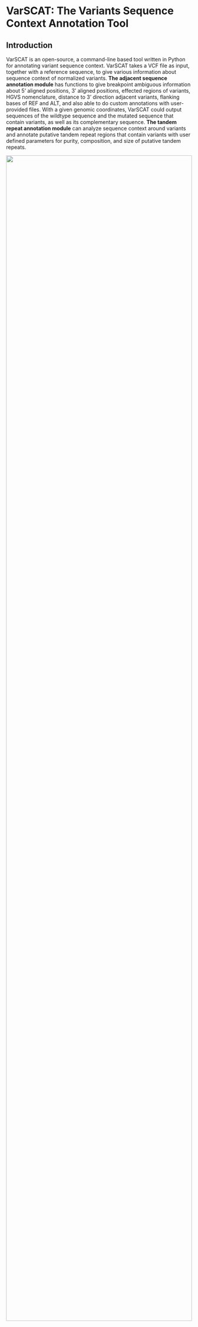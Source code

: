 # VarSCAT: The Variants Sequence Context Annotation Tool
## Introduction
VarSCAT is an open-source, a command-line based tool written in Python for annotating variant sequence context. VarSCAT takes a VCF file as input, together with a reference sequence, to give various information about sequence context of normalized variants. **The adjacent sequence annotation module** has functions to give breakpoint ambiguous information about 5’ aligned positions, 3’ aligned positions, effected regions of variants, HGVS nomenclature, distance to 3’ direction adjacent variants, flanking bases of REF and ALT, and also able to do custom annotations with user-provided files. With a given genomic coordinates, VarSCAT could output sequences of the wildtype sequence and the mutated sequence that contain variants, as well as its complementary sequence. **The tandem repeat annotation module** can analyze sequence context around variants and annotate putative tandem repeat regions that contain variants with user defined parameters for purity, composition, and size of putative tandem repeats.<br />
<p align="center">
<img src="image.png" style="width: 100%; height: 90%"/>
</p>

## Dependencies:
#### For conda:
`conda env create -f environment.yml`<br />
`conda activate VarSCAT`<br />
#### Install dependencies: 
`pip install -r requirements.txt`<br />
for pip install, bedtools and htslib should be installed manually. So we recommended install VarSCAT with conda.
#### Dependencies:
**Currently tested on CentOS 7.9 and ubuntu 20.04, Windows is not supported due to dependencies**<br />
**VarSCAT were tested with python 3.6.8 and the versions of dependencies are listed as follows**<br />
1. PyVCF3==1.0.2 (https://pypi.org/project/PyVCF3/) 
2. Biopython=1.76 (https://biopython.org/)
3. Pandas==1.1.5, lastest version on python3.6 (https://pandas.pydata.org/pandas-docs/version/1.1.5/)
4. pysam==0.18.0 (https://pysam.readthedocs.io/en/latest/index.html)
5. ordered-set==4.0.2, lastest version on python3.6 (https://pypi.org/project/ordered-set/4.0.2/)
6. pyfaidx==0.6.4, lastest version on python3.6 (https://pypi.org/project/pyfaidx/0.6.4/)
7. packaging==21.3 (This dependency is for pyfaidx to read bgzip compressed reference fasta.)
8. pybedtools==0.7.10 (http://daler.github.io/pybedtools/changes.html#changes-in-v0-7-10) 
9. bedtools==2.30.0 (https://github.com/arq5x/bedtools2/tree/v2.30.0)
10. htslib==1.9 (https://github.com/samtools/htslib/tree/1.9)<br />

## Usage:
### Notes
Because of dependency, the speed of reading bgzip reference fasta is slower than plain fasta. **The plain fasta is recommended** at the moment.<br />
The reference sequence file should be indexed with samtools (http://www.htslib.org/doc/samtools-faidx.html)<br />
The VCF file should be indexed if specific locations need to be analyzed (http://www.htslib.org/doc/tabix.html)<br />
### Examples with test files in data folder
**Output 5' align positions, 3' align positions, 3' edge positions, flanking bases of variants, HGVS nomenclature and distance to 3' variants**<br />
`python VarSCAT.py -A --LRP 1 --HGVS 1 --flank 1 --adjacent 1 --vcf ./data/test.vcf.gz --reference ./data/test.fa --output output`<br />
```
Chromosome	Position	REF	ALT	SAMPLE	5'_aligned	3'_aligned	3'_edge	ref_sequence	alt_sequence	HGVS	distance_3_nearest_Var(bp)
chr_test	22	G	A	0|1	22	22	22	CGT	CAT	chr_test:g.22G>A	3
chr_test	25	T	TA	0|1	25	26	26	TAT	TAAT	chr_test:g.26dup	3
chr_test	29	G	A	1|1	29	29	29	TGC	TAC	chr_test:g.29G>A	3
chr_test	32	G	A	1|1	32	32	32	AGT	AAT	chr_test:g.32G>A	4
chr_test	35	GTA	G	0|1	36	49	50	GTATATATATATATATC	G - -TATATATATATATC	chr_test:g.37AT[6]	3
chr_test	53	C	G	1|1	53	53	53	ACG	AGG	chr_test:g.53C>G	3
chr_test	56	G	T	1|1	56	56	56	AGT	ATT	chr_test:g.56G>T	4
chr_test	59	CA	C	0|1	60	75	75	CAAAAAAAAAAAAAAAAG	C -AAAAAAAAAAAAAAAG	chr_test:g.75del	3
chr_test	78	T	C	0|1	78	78	78	GTA	GCA	chr_test:g.78T>C	
```
**Output the reference sequence, the mutated sequence and the reverse complement of mutated sequence for a specfici location**<br />
`python VarSCAT.py -A --mut_seq 1 --complement 1 --location chr_test:20-30 --vcf ./data/test.vcf.gz --reference ./data/test.fa --output output_location`<br />
```
>Ref_seq chr_test:20-30
ACGTATATTGC
>Mut_seq chr_test_22_G_A / chr_test_25_T_TA / chr_test_29_G_A / 
ACATATAATTAC
>Reverse_complement_Mut_seq Reverse complement of mutated sequence
GTAATTATATGT
```
**Parse variants for several locations in a bed file**<br />
`python VarSCAT.py -A --LRP 1 --HGVS 1 --flank 1 --adjacent 1 --bed ./data/regions.bed --vcf ./data/test.vcf.gz --reference ./data/test.fa --output output_bed`<br />
```
Chromosome	Position	REF	ALT	SAMPLE	5'_aligned	3'_aligned	3'_edge	ref_sequence	alt_sequence	HGVS	distance_3_nearest_Var(bp)
chr_test	22	G	A	0|1	22	22	22	CGT	CAT	chr_test:g.22G>A	3
chr_test	25	T	TA	0|1	25	26	26	TAT	TAAT	chr_test:g.26dup	3
chr_test	29	G	A	1|1	29	29	29	TGC	TAC	chr_test:g.29G>A	24
chr_test	53	C	G	1|1	53	53	53	ACG	AGG	chr_test:g.53C>G	3
chr_test	56	G	T	1|1	56	56	56	AGT	ATT	chr_test:g.56G>T	4
chr_test	59	CA	C	0|1	60	75	75	CAAAAAAAAAAAAAAAAG	C -AAAAAAAAAAAAAAAG	chr_test:g.75del	
```
**Output flanking bases of variants and tandem repeat regions with default setting** <br />
`python VarSCAT.py -A --flank 1 -T --vcf ./data/test.vcf.gz --reference ./data/test.fa --output output_TR`<br />
```
Chromosome	Position	REF	ALT	SAMPLE	ref_sequence	alt_sequence	Motifs	Copy_number	Size	Start	End	Repeat_Score	Alignment_Score	Match%	Mismatch%	Gap%	Repeat_GC%
chr_test	22	G	A	0|1	CGT	CAT											
chr_test	25	T	TA	0|1	TAT	TAAT											
chr_test	29	G	A	1|1	TGC	TAC											
chr_test	32	G	A	1|1	AGT	AAT											
chr_test	35	GTA	G	0|1	GTATATATATATATATC	G - -TATATATATATATC	TA	7	2	36	49	7.0	14.0	100.0	0.0	0.0	0.0%
chr_test	53	C	G	1|1	ACG	AGG											
chr_test	56	G	T	1|1	AGT	ATT											
chr_test	59	CA	C	0|1	CAAAAAAAAAAAAAAAAG	C -AAAAAAAAAAAAAAAG	A	16	1	60	75	16.0	16.0	100.0	0.0	0.0	0.0%
chr_test	78	T	C	0|1	GTA	GCA											
```
If two modules are used together, the commom parameters '--vcf','--reference','--location','--bed','--based' and '--output' should be only announced once. Results of two modules will be merged in one file. If no module is given, the output will be normalized variant list in txt format.<br />

### To get help page of VarSCAT: 
**Main:** `python VarSCAT.py -h`<br />
```
-A,--Ambiguity: ambigious variant annotation module
-T,--TR: tandem repeat region variant annotation module
-h,--help: help page
Two modules can be used together or separate
```
**Ambiguous variant annotation module:** `python VarSCAT.py -A -h`<br />
```
Ambigious variant annotation module:
Required parameters:
--vcf: a input VCF file (The VCF file should be indexed if --location or --bed is activated, a tbi file of the VCF is required)
--reference: a input reference sequence fasta file (a fai index file is required)
--based: 0-based or 1-based reference coordination (default:1)
--output: prefix of output file
Optional parameters:
--location: a genome location need to be parsed (format chrx:xxxx-xxxx))
--bed: a bed file contains genome locations need to be parsed (Three columns: choromosome, start, end)
--LRP: output the 5' aligned (left-most) and 3' aligned (right most) coordinates and 3' edge positions of variants (default=0,0:off,1:on)
--HGVS: output the HGVS nomenclature (default=0,0:off,1:on)
--flank: output the flank bases of variants (default=0,0:off,1:on)
--adjacent: output the distance to 3' direction nearest variant. (default=0,0:off,1:on)
--mut_seq: output the reference and mutated sequence based on variants. (Integrated VCF is not supported,default=0,0:off,1:on, Note: valid with --location)
--complement: output the reverse complement sequence of mutated sequence. (Integrated VCF is not supported,default=0,0:off,1:on, Note: valid with --mut_seq)

-h,--help: help page
```
**Tandam repeat region variant annotation module:** `python VarSCAT.py -T -h`<br />
```
Tandem repeat region variant annotation module:
Required parameters:
--vcf: input VCF file (The VCF file should be indexed if --location or --bed is activated, a tbi file of the VCF is required)
--reference: input reference sequence file (a fai index file is required)
--based: 0-based or 1-based reference coordination (default:1)
--output: prefix of output file
Optional parameters:
--location: a genome location need to be parsed (format chrx:xxxx-xxxx)
--bed: a bed file contains genome locations need to be parsed.(Three columns: choromosome, start, end)
Advanced parameters:
--min_unit: the minimun size of tandem repeat motifs (default=1)
--max_unit: the maximum size of tandem repeat motifs (default=6, larger size will increase the running time)
--min_time: the minimun copy number to call a tandem repeat region (default=4) 
--match: the match score for motifs aligned with a potential tandem repeat region (default=1)
--mismatch: the mismatch score for motifs aligned with a potential tandem repeat region (default=-1)
--gap: the gap penalty for for motifs aligned with a potential tandem repeat region (default=-2)
--similarity: the minimum similarity between potential repeat units (default=100, means 100% similarity)
--gap_tolerate: the maximum tolerated gap size (bp) between potential repeat units (default=0, (default=0, set -1 for maximum gap of (motif size -1)bp))
--min_score: the minimum alignment sum score for a tandem repeat region (default=10, set according "--match","--mismatch","-gap")
--min_match_per: the minimum match percentage for a tandem repeat region (default=100, means 100% of matches)

-h,--help: help page
```
